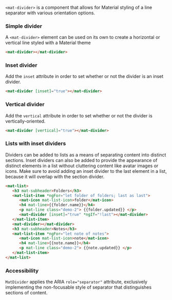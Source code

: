 `<mat-divider>` is a component that allows for Material styling of a line separator with various orientation options.

<!-- example(divider-overview) -->


### Simple divider

A `<mat-divider>` element can be used on its own to create a horizontal or vertical line styled with a Material theme

```html
<mat-divider></mat-divider>
```

### Inset divider

Add the `inset` attribute in order to set whether or not the divider is an inset divider.

```html
<mat-divider [inset]="true"></mat-divider>
```

### Vertical divider

Add the `vertical` attribute in order to set whether or not the divider is vertically-oriented.

```html
<mat-divider [vertical]="true"></mat-divider>
```


### Lists with inset dividers

Dividers can be added to lists as a means of separating content into distinct sections.
Inset dividers can also be added to provide the appearance of distinct elements in a list without cluttering content
like avatar images or icons. Make sure to avoid adding an inset divider to the last element
in a list, because it will overlap with the section divider.

```html
<mat-list>
   <h3 mat-subheader>Folders</h3>
   <mat-list-item *ngFor="let folder of folders; last as last">
      <mat-icon mat-list-icon>folder</mat-icon>
      <h4 mat-line>{{folder.name}}</h4>
      <p mat-line class="demo-2"> {{folder.updated}} </p>
      <mat-divider [inset]="true" *ngIf="!last"></mat-divider>
   </mat-list-item>
   <mat-divider></mat-divider>
   <h3 mat-subheader>Notes</h3>
   <mat-list-item *ngFor="let note of notes">
      <mat-icon mat-list-icon>note</mat-icon>
      <h4 mat-line>{{note.name}}</h4>
      <p mat-line class="demo-2"> {{note.updated}} </p>
   </mat-list-item>
</mat-list>
```

### Accessibility

`MatDivider` applies the ARIA `role="separator"` attribute, exclusively implementing the
non-focusable style of separator that distinguishes sections of content.
